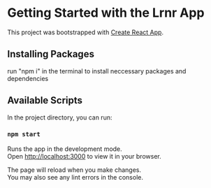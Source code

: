 # Getting Started with the Lrnr App

This project was bootstrapped with [Create React App](https://github.com/facebook/create-react-app).

## Installing Packages
run "npm i" in the terminal to install neccessary packages and dependencies


## Available Scripts

In the project directory, you can run:

### `npm start`

Runs the app in the development mode.\
Open [http://localhost:3000](http://localhost:3000) to view it in your browser.

The page will reload when you make changes.\
You may also see any lint errors in the console.


##

